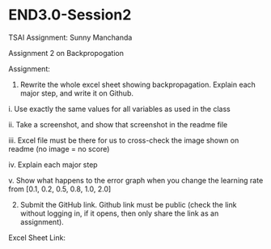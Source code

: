 # END3.0-Session2

TSAI Assignment: Sunny Manchanda

Assignment 2 on Backpropogation

Assignment:

1. Rewrite the whole excel sheet showing backpropagation. Explain each major step, and write it on Github. 

i. Use exactly the same values for all variables as used in the class

ii. Take a screenshot, and show that screenshot in the readme file

iii. Excel file must be there for us to cross-check the image shown on readme (no image = no score)

iv. Explain each major step

v. Show what happens to the error graph when you change the learning rate from [0.1, 0.2, 0.5, 0.8, 1.0, 2.0] 

2. Submit the GitHub link. Github link must be public (check the link without logging in, if it opens, then only share the link as an assignment). 


Excel Sheet Link:

